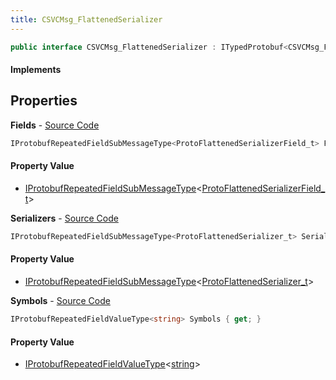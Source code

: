 ```yaml
---
title: CSVCMsg_FlattenedSerializer
---
```


```csharp
public interface CSVCMsg_FlattenedSerializer : ITypedProtobuf<CSVCMsg_FlattenedSerializer>, INativeHandle, INetMessage<CSVCMsg_FlattenedSerializer>, IDisposable
```

#### Implements

## Properties

**Fields** - [Source Code](https://github.com/swiftly-solution/swiftlys2/blob/master/managed/src/SwiftlyS2.Generated/Protobufs/Interfaces/CSVCMsg_FlattenedSerializer.cs#L24)

```csharp
IProtobufRepeatedFieldSubMessageType<ProtoFlattenedSerializerField_t> Fields { get; }
```

#### Property Value

- [IProtobufRepeatedFieldSubMessageType](/docs/api/shared/netmessages/iprotobufrepeatedfieldsubmessagetype-1)<[ProtoFlattenedSerializerField_t](/docs/api/shared/protobufdefinitions/protoflattenedserializerfield_t)>

**Serializers** - [Source Code](https://github.com/swiftly-solution/swiftlys2/blob/master/managed/src/SwiftlyS2.Generated/Protobufs/Interfaces/CSVCMsg_FlattenedSerializer.cs#L18)

```csharp
IProtobufRepeatedFieldSubMessageType<ProtoFlattenedSerializer_t> Serializers { get; }
```

#### Property Value

- [IProtobufRepeatedFieldSubMessageType](/docs/api/shared/netmessages/iprotobufrepeatedfieldsubmessagetype-1)<[ProtoFlattenedSerializer_t](/docs/api/shared/protobufdefinitions/protoflattenedserializer_t)>

**Symbols** - [Source Code](https://github.com/swiftly-solution/swiftlys2/blob/master/managed/src/SwiftlyS2.Generated/Protobufs/Interfaces/CSVCMsg_FlattenedSerializer.cs#L21)

```csharp
IProtobufRepeatedFieldValueType<string> Symbols { get; }
```

#### Property Value

- [IProtobufRepeatedFieldValueType](/docs/api/shared/netmessages/iprotobufrepeatedfieldvaluetype-1)<[string](https://learn.microsoft.com/dotnet/api/system.string)>

